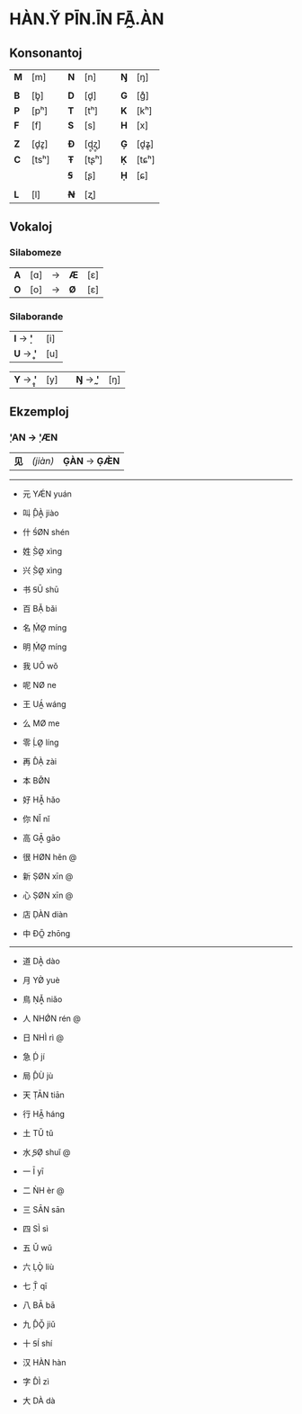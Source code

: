 # HÀN.Y̌ PĪN.ĪN FĀ̰.ÀN

## Konsonantoj

| | | | | | | | |
|:-|:-|:-:|:-|:-|:-:|:-|:-|
| **M** | [m]   | | **N** | [n]   | | **Ŋ** | [ŋ]   |
| | | | | | | | |
| **B** | [b̥]   | | **D** | [d̥]   | | **G** | [ɡ̊]   |
| **P** | [pʰ]  | | **T** | [tʰ]  | | **K** | [kʰ]  |
| **F** | [f]   | | **S** | [s]   | | **H** | [x]   |
| | | | | | | | |
| **Z** | [d̥z̥]  | | **Đ** | [ɖ̥ʐ̥]  | | **G̣** | [d̥ʑ̥]  |
| **C** | [tsʰ] | | **Ŧ** | [tʂʰ] | | **Ḳ** | [tɕʰ] |
|       |       | | **Ꞩ** | [ʂ]   | | **Ḥ** | [ɕ]   |
| | | | | | | | |
| **L** | [l]   | | **Ꞥ** | [ʐ]   | |       |       |

## Vokaloj

### Silabomeze

| | | | | |
|:-|:-|:-:|:-|:-|
| **A** | [ɑ] | → | **Æ** | [ɛ] |
| **O** | [o] | → | **Ø** | [ɛ] |

### Silaborande

| | |
|:-|:-|
| **I** → **̣'** | [i] |
| **U** → **̥'** | [u] |

| | | | | |
|:-|:-|:-:|:-|:-|
| **Y** → **̥̣'** | [y] | | **Ŋ** → **̰'** | [ŋ] |


## Ekzemploj

### ̣'AN → ̣'ÆN

| | | |
|-:|:-:|:-|
| **见** | *(jiàn)* | **G̣ÀN** → **G̣Æ̀N** |



---


* 元 YǼN yuán
* 叫 ̣D̂Ḁ̀ jiào
* 什 Ꞩ́ØN shén
* 姓 ̣S̀Ø̰ xìng
* 兴 ̣S̀Ø̰ xìng
* 书 ꞨŪ shū


* 百 BẠ̌ bǎi
* 名 ̣ḾØ̰ míng
* 明 ̣ḾØ̰ míng
* 我 UǑ wǒ
* 呢 NØ ne
* 王 UÁ̰ wáng	
* 么 MØ me
* 零 ̣ĹØ̰ líng
* 再 D̂Ạ̀ zài
* 本 BØ̌N
* 好 HḀ̌ hǎo
* 你 NǏ nǐ
* 高 GḀ̄ gāo
* 很 HØN hěn @
* 新 ṢØN xīn @
* 心 ṢØN xīn @
* 店 ḌÀN diàn
* 中 ĐŌ̰ zhōng

---

* 道 DḀ̀ dào
* 月 YØ̀ yuè
* 鳥 ṆḀ̌ niǎo
* 人 NHǾN rén @
* 日 NHÌ rì @
* 急 ̣D́ jí
* 局 ̣D̂Ù jù
* 天 ṬĀN tiān
* 行 HĀ̰ háng
* 土 TǓ tǔ
* 水 ̥ꞨØ̣ shuǐ @

* 一 Ī yī
* 二 ǸH èr @
* 三 SĀN sān
* 四 SÌ sì
* 五 Ǔ wǔ
* 六 ḶÒ̥ liù
* 七 ̣T̄ qī
* 八 BĀ bā
* 九 ̣D̂Ǒ̥ jiǔ
* 十 ꞨÍ shí

* 汉 HÀN hàn
* 字 D̂Ì zì

* 大 DÀ dà
